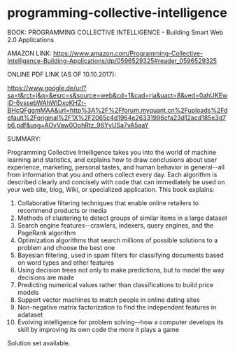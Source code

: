 # programming-collective-intelligence
BOOK: PROGRAMMING COLLECTIVE INTELLIGENCE - Building Smart Web 2.0 Applications

AMAZON LINK: https://www.amazon.com/Programming-Collective-Intelligence-Building-Applications/dp/0596529325#reader_0596529325

ONLINE PDF LINK (AS OF 10.10.2017):

https://www.google.de/url?sa=t&rct=j&q=&esrc=s&source=web&cd=1&cad=rja&uact=8&ved=0ahUKEwiD-6vssebWAhWIDxoKHZr-BHcQFggmMAA&url=http%3A%2F%2Fforum.myquant.cn%2Fuploads%2Fdefault%2Foriginal%2F1X%2F2065c4d1964e26331996cfa23d12acd185e3d7b6.pdf&usg=AOvVaw0OohRtz_96YyUSa7vA5aaY

SUMMARY:

Programming Collective Intelligence takes you into the world of machine learning and statistics, 
and explains how to draw conclusions about user experience, marketing, personal tastes, and human
behavior in general--all from information that you and others collect every day.
Each algorithm is described clearly and concisely with code that can immediately be used on your web site,
blog, Wiki, or specialized application. This book explains:

1. Collaborative filtering techniques that enable online retailers to recommend products or media
2. Methods of clustering to detect groups of similar items in a large dataset
3. Search engine features--crawlers, indexers, query engines, and the PageRank algorithm
4. Optimization algorithms that search millions of possible solutions to a problem and choose the best one
5. Bayesian filtering, used in spam filters for classifying documents based on word types and other features
6. Using decision trees not only to make predictions, but to model the way decisions are made
7. Predicting numerical values rather than classifications to build price models
8. Support vector machines to match people in online dating sites
9. Non-negative matrix factorization to find the independent features in adataset
10. Evolving intelligence for problem solving--how a computer develops its skill by improving its own code the more it plays a game

Solution set available.


